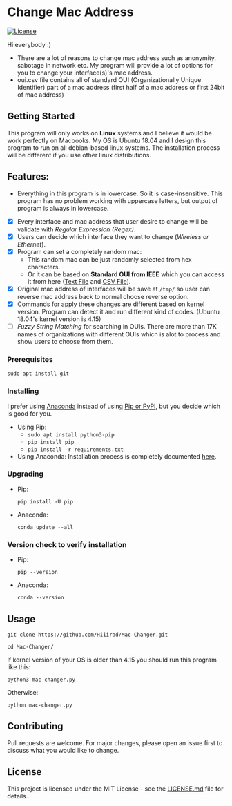 # Change Mac Address
[![License](http://img.shields.io/:license-mit-blue.svg)](LICENSE)

Hi everybody :)

* There are a lot of reasons to change mac address such as anonymity, sabotage in network etc.
My program will provide a lot of options for you to change your interface(s)'s mac address.
* oui.csv file contains all of standard OUI (Organizationally Unique Identifier) part of a mac address (first half of a mac address or first 24bit of mac address)

## Getting Started
This program will only works on **Linux** systems and I believe it would be work perfectly on Macbooks. My OS is Ubuntu 18.04 and I design this program to run on all debian-based linux systems. The installation process will be different if you use other linux distributions.

## Features:
* Everything in this program is in lowercase. So it is case-insensitive. This program has no problem working with uppercase letters, but output of program is always in lowercase.
- [x] Every interface and mac address that user desire to change will be validate with *Regular Expression (Regex)*.
- [x] Users can decide which interface they want to change (*Wireless or Ethernet*).
- [x] Program can set a completely random mac:
    - This random mac can be just randomly selected from hex characters.
    - Or it can be based on **Standard OUI from IEEE** which you can access it from here ([Text File](http://standards-oui.ieee.org/oui/oui.txt) and [CSV File](http://standards-oui.ieee.org/oui/oui.csv)).
- [x] Original mac address of interfaces will be save at ```/tmp/``` so user can reverse mac address back to normal choose reverse option.
- [x] Commands for apply these changes are different based on kernel version. Program can detect it and run different kind of codes. (Ubuntu 18.04's kernel version is 4.15)
- [ ] *Fuzzy String Matching* for searching in OUIs. There are more than 17K names of organizations with different OUIs which is alot to process and show users to choose from them.

### Prerequisites
```
sudo apt install git
```
### Installing
I prefer using [Anaconda](https://www.anaconda.com/) instead of using [Pip or PyPI](https://pypi.org/), but you decide which is good for you.
 - Using Pip:
    - ```sudo apt install python3-pip```
    - ```pip install pip```
    - ```pip install -r requirements.txt```
 - Using Anaconda: Installation process is completely documented [here](https://docs.anaconda.com/anaconda/install/linux/).

### Upgrading
* Pip:
    ```
    pip install -U pip
    ```
* Anaconda:
    ```
    conda update --all
    ```

### Version check to verify installation
* Pip:
    ```
    pip --version
    ```
* Anaconda:
    ```
    conda --version
    ```

## Usage
```
git clone https://github.com/Hiiirad/Mac-Changer.git
```
```
cd Mac-Changer/
```
If kernel version of your OS is older than 4.15 you should run this program like this:
```
python3 mac-changer.py
```
Otherwise:
```
python mac-changer.py
```
## Contributing
Pull requests are welcome. For major changes, please open an issue first to discuss what you would like to change.

## License
This project is licensed under the MIT License - see the [LICENSE.md](LICENSE.md) file for details.
